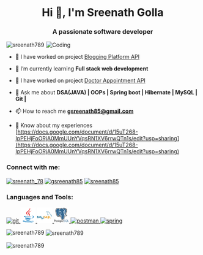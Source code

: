 <h1 align="center">Hi 👋, I'm Sreenath Golla</h1>
<h3 align="center">A passionate software developer</h3>
<img align="right" alt="Coding" width="400" src="https://media3.giphy.com/media/v1.Y2lkPTc5MGI3NjExajhyNmVyNHNkbDFobW8wZ3lnMDF0ZjZ1OHZlOGgwNjdkdzZnc3NkYiZlcD12MV9pbnRlcm5hbF9naWZfYnlfaWQmY3Q9Zw/qgQUggAC3Pfv687qPC/giphy.gif">

<p align="left"> <img src="https://komarev.com/ghpvc/?username=sreenath789&label=Profile%20views&color=0e75b6&style=flat" alt="sreenath789" /> </p>

- 🔭 I have worked on project [Blogging Platform API](https://github.com/sreenath789/blogging-project-aws-deploy/tree/main/blogging-project)

- 🌱 I’m currently learning **Full stack web development**

- 🔭 I have worked on project [Doctor Appointment API](https://github.com/sreenath789/doc-aws-deploy/tree/main/Doctor-App)

- 💬 Ask me about **DSA(JAVA) | OOPs | Spring boot | Hibernate | MySQL | Git |**

- 📫 How to reach me **gsreenath85@gmail.com**

- 📄 Know about my experiences [https://docs.google.com/document/d/15uT268-IpPEHjFoORjA0MmUUnYVqsRN1XV6rrwQTn1s/edit?usp=sharing](https://docs.google.com/document/d/15uT268-IpPEHjFoORjA0MmUUnYVqsRN1XV6rrwQTn1s/edit?usp=sharing)

<h3 align="left">Connect with me:</h3>
<p align="left">
<a href="https://instagram.com/sreenath_78" target="blank"><img align="center" src="https://raw.githubusercontent.com/rahuldkjain/github-profile-readme-generator/master/src/images/icons/Social/instagram.svg" alt="sreenath_78" height="30" width="40" /></a>
<a href="https://www.hackerrank.com/gsreenath85" target="blank"><img align="center" src="https://raw.githubusercontent.com/rahuldkjain/github-profile-readme-generator/master/src/images/icons/Social/hackerrank.svg" alt="gsreenath85" height="30" width="40" /></a>
<a href="https://www.leetcode.com/sreenath85" target="blank"><img align="center" src="https://raw.githubusercontent.com/rahuldkjain/github-profile-readme-generator/master/src/images/icons/Social/leet-code.svg" alt="sreenath85" height="30" width="40" /></a>
</p>

<h3 align="left">Languages and Tools:</h3>
<p align="left"> <a href="https://git-scm.com/" target="_blank" rel="noreferrer"> <img src="https://www.vectorlogo.zone/logos/git-scm/git-scm-icon.svg" alt="git" width="40" height="40"/> </a> <a href="https://www.java.com" target="_blank" rel="noreferrer"> <img src="https://raw.githubusercontent.com/devicons/devicon/master/icons/java/java-original.svg" alt="java" width="40" height="40"/> </a> <a href="https://www.mysql.com/" target="_blank" rel="noreferrer"> <img src="https://raw.githubusercontent.com/devicons/devicon/master/icons/mysql/mysql-original-wordmark.svg" alt="mysql" width="40" height="40"/> </a> <a href="https://www.postgresql.org" target="_blank" rel="noreferrer"> <img src="https://raw.githubusercontent.com/devicons/devicon/master/icons/postgresql/postgresql-original-wordmark.svg" alt="postgresql" width="40" height="40"/> </a> <a href="https://postman.com" target="_blank" rel="noreferrer"> <img src="https://www.vectorlogo.zone/logos/getpostman/getpostman-icon.svg" alt="postman" width="40" height="40"/> </a> <a href="https://spring.io/" target="_blank" rel="noreferrer"> <img src="https://www.vectorlogo.zone/logos/springio/springio-icon.svg" alt="spring" width="40" height="40"/> </a> </p>

<p><img align="left" src="https://github-readme-stats.vercel.app/api/top-langs?username=sreenath789&show_icons=true&locale=en&layout=compact" alt="sreenath789" /></p>

<p>&nbsp;<img align="center" src="https://github-readme-stats.vercel.app/api?username=sreenath789&show_icons=true&locale=en" alt="sreenath789" /></p>

<p><img align="center" src="https://github-readme-streak-stats.herokuapp.com/?user=sreenath789&" alt="sreenath789" /></p>
